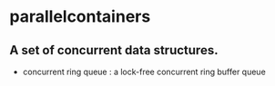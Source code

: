 # parallelcontainers
## A set of concurrent data structures.
* concurrent ring queue : a lock-free concurrent ring buffer queue
